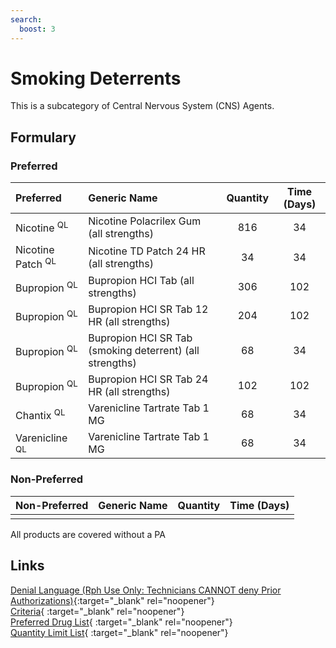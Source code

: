 ```yaml
---
search:
  boost: 3
---
```


# Smoking Deterrents

This is a subcategory of Central Nervous System (CNS) Agents.

## Formulary

### Preferred

| Preferred                    | Generic Name                                             | Quantity | Time (Days) |
| :--------------------------- | :------------------------------------------------------- | :------: | :---------: |
| Nicotine <sup>QL</sup>       | Nicotine Polacrilex Gum (all strengths)                  |   816    |     34      |
| Nicotine Patch <sup>QL</sup> | Nicotine TD Patch 24 HR (all strengths)                  |    34    |     34      |
| Bupropion <sup>QL</sup>      | Bupropion HCI Tab (all strengths)                        |   306    |     102     |
| Bupropion <sup>QL</sup>      | Bupropion HCI SR Tab 12 HR (all strengths)               |   204    |     102     |
| Bupropion <sup>QL</sup>      | Bupropion HCI SR Tab (smoking deterrent) (all strengths) |    68    |     34      |
| Bupropion <sup>QL</sup>      | Bupropion HCI SR Tab 24 HR (all strengths)               |   102    |     102     |
| Chantix <sup>QL</sup>        | Varenicline Tartrate Tab 1 MG                            |    68    |     34      |
| Varenicline <sup>QL</sup>    | Varenicline Tartrate Tab 1 MG                            |    68    |     34      |

### Non-Preferred

| Non-Preferred | Generic Name | Quantity | Time (Days) |
| :------------ | :----------- | :------: | :---------: |
|               |              |          |             |

All products are covered without a PA

## Links

[Denial Language (Rph Use Only: Technicians CANNOT deny Prior Authorizations)](https://mygainwell-my.sharepoint.com/:w:/g/personal/rachel_carpenter_gainwelltechnologies_com/EWN_d80YfxNHjWqwQ77mMfUB4JILmO6MEqvBSxlBn5-uug?e=mdkuXX39&cid=f4472ece-6d4f-4694-b0c5-c150a2f53fea){:target="_blank" rel="noopener"} </br>
[Criteria](https://medicaid.ohio.gov/static/PHM/drug-coverage/20230701+UPDL+Criteria+_v1_FINAL.approved.pdf#page=49){ :target="_blank" rel="noopener"} </br>
[Preferred Drug List](https://medicaid.ohio.gov/static/PHM/drug-coverage/20230701_UPDL_FINAL_ODM.approved.v2.pdf#page=19){ :target="_blank" rel="noopener"} </br>
[Quantity Limit List](https://pharmacy.medicaid.ohio.gov/sites/default/files/20230101_Ohio_Medicaid_Quantity_Document_APPROVED.pdf){ :target="_blank" rel="noopener"}
